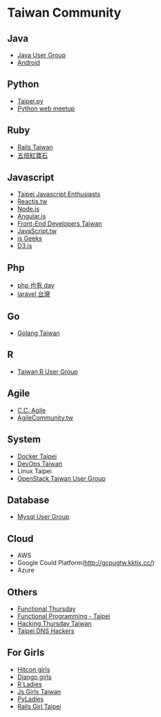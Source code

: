 # Taiwan Community

## Java
* [Java User Group](http://www.meetup.com/taiwanjug/)
* [Android](https://www.facebook.com/groups/AndroidTaipei/)

## Python
* [Taipei.py](http://www.meetup.com/Taipei-py/)
* [Python web meetup](http://www.meetup.com/Taipei-py/)

## Ruby
* [Rails Taiwan](http://www.meetup.com/rails-taiwan/)
* [五倍紅寶石](http://5xruby.kktix.cc/)

## Javascript
* [Taipei Javascript Enthusiasts](http://www.meetup.com/javascript-enthusiasts/)
* [Reactjs.tw](http://reactjs.kktix.cc/)
* [Node.js](http://nodejsparty.kktix.cc/)
* [Angular.js](http://www.meetup.com/Taipei-AngularJS-Meetup/)
* [Front-End Developers Taiwan](https://www.facebook.com/groups/f2e.tw/)
* [JavaScript.tw](http://javascript-tw.kktix.cc/)
* [js Geeks](http://jsgeeks.kktix.cc/)
* [D3.js](http://www.meetup.com/Taipei-D3-js-Meetup/)

## Php
* [php 也有 day](http://phptheday.kktix.cc/)
* [laravel 台灣](http://laraveltw.kktix.cc/)

## Go
* [Golang Taiwan](http://golang.kktix.cc/)

## R
* [Taiwan R User Group](http://www.meetup.com/Taiwan-R/)

## Agile
* [C.C. Agile](http://ezscrum.kktix.cc/)
* [AgileCommunity.tw](http://www.accupass.com/org/detail/r/965090279531912/1/0)

## System
* [Docker Taipei](http://www.meetup.com/Docker-Taipei/)
* [DevOps Taiwan](http://devops.kktix.cc/)
* Linux Taipei
* [OpenStack Taiwan User Group](http://www.meetup.com/OpenStack-Taiwan-User-Group)

## Database
* [Mysql User Group](http://www.accupass.com/org/detail/r/1407090558017161928200/1/0)

## Cloud
* AWS
* Google Could Platform(http://gcpugtw.kktix.cc/)
* Azure

## Others
* [Functional Thursday](http://www.meetup.com/Functional-Thursday/)
* [Functional Programming - Taipei](http://www.meetup.com/Functional-Programming-Taipei/)
* [Hacking Thursday Taiwan](http://www.meetup.com/h4-taiwan/)
* [Taipei DNS Hackers](http://www.meetup.com/TaipeiDNSHackers/)

## For Girls
* [Hitcon girls](http://girls.hitcon.org/)
* [Django girls](https://www.facebook.com/groups/djangogirls.taiwan/)
* [R Ladies](https://www.facebook.com/groups/twrladies/)
* [Js Girls Taiwan](https://www.facebook.com/jsgirlstw)
* [PyLadies](http://www.meetup.com/PyLadiesTW/)
* [Rails Girl Taipei](http://railsgirls.com/taipei)